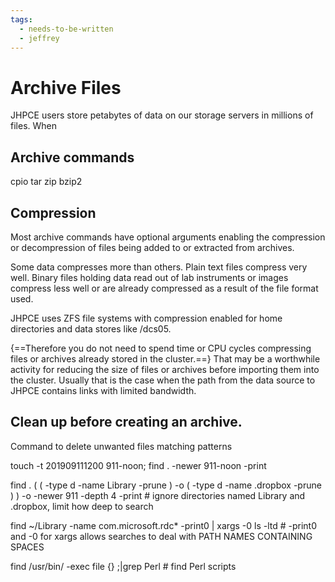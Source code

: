 ```yaml
---
tags:
  - needs-to-be-written
  - jeffrey
---
```


# Archive Files

JHPCE users store petabytes of data on our storage servers in millions of files. When 

## Archive commands

cpio
tar
zip
bzip2

## Compression
Most archive commands have optional arguments enabling the compression or decompression of files being added to or extracted from archives.

Some data compresses more than others. Plain text files compress very well. Binary files holding data read out of lab instruments or images compress less well or are already compressed as a result of the file format used.

JHPCE uses ZFS file systems with compression enabled for home directories and data stores like /dcs05.

{==Therefore you do not need to spend time or CPU cycles compressing files or archives already stored in the cluster.==}  That may be a worthwhile activity for reducing the size of files or archives before importing them into the cluster. Usually that is the case when the path from the data source to JHPCE contains links with limited bandwidth.

## Clean up before creating an archive.

Command to delete unwanted files matching patterns

touch -t 201909111200 911-noon; find . -newer 911-noon -print

find . \( \( -type d -name Library -prune \) -o \( -type d -name .dropbox -prune \) \) -o -newer 911 -depth 4 -print # ignore directories named Library and .dropbox, limit how deep to search

find ~/Library -name com.microsoft.rdc\* -print0 | xargs -0 ls -ltd # -print0 and -0 for xargs allows searches to deal with PATH NAMES CONTAINING SPACES

find /usr/bin/ -exec file {} \;|grep Perl # find Perl scripts

